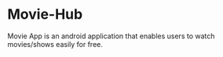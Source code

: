# Movie-Hub
Movie App is an android application that enables users to watch movies/shows easily for free.
